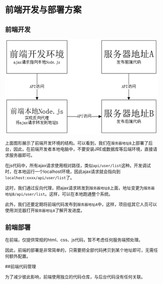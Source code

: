 # 前端开发与部署方案

## 前端开发

![](images/开发与发布/main.png)

上面图形展示了前端开发环境的结构。可以看到，我们在`服务器地址B`上部署了后台，因此，在前端开发者本地电脑中，不要安装JRE或数据库等后端环境，直接请求服务器即可。

在js代码中，所有ajax请求使用相对路径，类似`api/user/list`这种。开发调试时，在本地运行一个localhost环境，因此ajax请求就会指向到`localhost:xxxx/api/user/list`了。

这时，我们通过反向代理，把ajax请求转发到`服务器地址B`上面，地址变更为`服务器地址B/api/user/list`。这样，可以在本地跑通整个系统。

此外，我们还要定期将前端代码发布到`服务器地址A`中，这样，项目组其它人员可以使用浏览器打开`服务器地址A`了解开发进度。



## 前端部署

在前端，仅提供常规的html、css、js代码，暂不考虑任何服务端预处理。

因此，前端的部署是非常简单的，只需要把全部代码拷贝到某个地址即可，无需任何额外配置。



##前端代码管理

为了减少彼此影响，前端使用独立的代码仓库，与后台代码没有任何关联。

